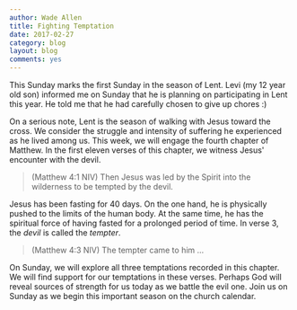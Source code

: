 ```yaml
---
author: Wade Allen
title: Fighting Temptation
date: 2017-02-27
category: blog
layout: blog
comments: yes
---
```


This Sunday marks the first Sunday in the season of Lent. Levi (my 12 year old son) informed me on Sunday that he is planning on participating in Lent this year. He told me that he had carefully chosen to give up chores :)

On a serious note, Lent is the season of walking with Jesus toward the cross. We consider the struggle and intensity of suffering he experienced as he lived among us. This week, we will engage the fourth chapter of Matthew. In the first eleven verses of this chapter, we witness Jesus' encounter with the devil.

>(Matthew 4:1 NIV) Then Jesus was led by the Spirit into the wilderness to be tempted by the devil.

Jesus has been fasting for 40 days. On the one hand, he is physically pushed to the limits of the human body. At the same time, he has the spiritual force of having fasted for a prolonged period of time. In verse 3, the _devil_ is called the _tempter_.

>(Matthew 4:3 NIV) The tempter came to him ...

On Sunday, we will explore all three temptations recorded in this chapter. We will find support for our temptations in these verses. Perhaps God will reveal sources of strength for us today as we battle the evil one. Join us on Sunday as we begin this important season on the church calendar.


 
